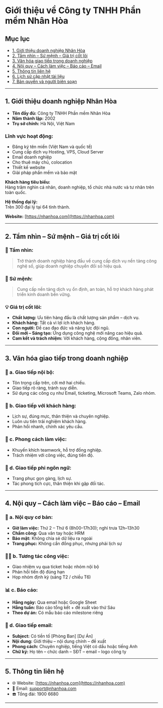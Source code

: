 # Giới thiệu về Công ty TNHH Phần mềm Nhân Hòa

## Mục lục

- [1. Giới thiệu doanh nghiệp Nhân Hòa](#1-giới-thiệu-doanh-nghiệp-nhân-hòa)
- [2. Tầm nhìn – Sứ mệnh – Giá trị cốt lõi](#2-tầm-nhìn--sứ-mệnh--giá-trị-cốt-lõi)
- [3. Văn hóa giao tiếp trong doanh nghiệp](#3-văn-hóa-giao-tiếp-trong-doanh-nghiệp)
- [4. Nội quy – Cách làm việc – Báo cáo – Email](#4-nội-quy--cách-làm-việc--báo-cáo--email)
- [5. Thông tin liên hệ](#5-thông-tin-liên-hệ)
- [6. Lịch sử cập nhật tài liệu](#6-lịch-sử-cập-nhật-tài-liệu)
- [7. Bản quyền và người biên soạn](#7-bản-quyền-và-người-biên-soạn)

---

## 1. Giới thiệu doanh nghiệp Nhân Hòa

- **Tên đầy đủ:** Công ty TNHH Phần mềm Nhân Hòa  
- **Năm thành lập:** 2002  
- **Trụ sở chính:** Hà Nội, Việt Nam  

### Lĩnh vực hoạt động:
- Đăng ký tên miền (Việt Nam và quốc tế)  
- Cung cấp dịch vụ Hosting, VPS, Cloud Server  
- Email doanh nghiệp  
- Cho thuê máy chủ, colocation  
- Thiết kế website  
- Giải pháp phần mềm và bảo mật  

**Khách hàng tiêu biểu:**  
Hàng trăm nghìn cá nhân, doanh nghiệp, tổ chức nhà nước và tư nhân trên toàn quốc.

**Hệ thống đại lý:**  
Trên 300 đại lý tại 64 tỉnh thành.

**Website:** [https://nhanhoa.com](https://nhanhoa.com)

---

## 2. Tầm nhìn – Sứ mệnh – Giá trị cốt lõi

### 🎯 Tầm nhìn:
> Trở thành doanh nghiệp hàng đầu về cung cấp dịch vụ nền tảng công nghệ số, giúp doanh nghiệp chuyển đổi số hiệu quả.

### 🚀 Sứ mệnh:
> Cung cấp nền tảng dịch vụ ổn định, an toàn, hỗ trợ khách hàng phát triển kinh doanh bền vững.

### 💡 Giá trị cốt lõi:
- **Chất lượng:** Ưu tiên hàng đầu là chất lượng sản phẩm – dịch vụ.  
- **Khách hàng:** Tất cả vì lợi ích khách hàng.  
- **Con người:** Đề cao đạo đức và năng lực đội ngũ.  
- **Đổi mới – Sáng tạo:** Ứng dụng công nghệ mới nâng cao hiệu quả.  
- **Cam kết và trách nhiệm:** Với khách hàng, cộng đồng, nhân viên.  

---

## 3. Văn hóa giao tiếp trong doanh nghiệp

### 🏢 a. Giao tiếp nội bộ:
- Tôn trọng cấp trên, cởi mở hai chiều.  
- Giao tiếp rõ ràng, tránh suy diễn.  
- Sử dụng các công cụ như Email, ticketing, Microsoft Teams, Zalo nhóm.

### 💼 b. Giao tiếp với khách hàng:
- Lịch sự, đúng mực, thân thiện và chuyên nghiệp.  
- Luôn ưu tiên trải nghiệm khách hàng.  
- Phản hồi nhanh, chính xác yêu cầu.

### 🤝 c. Phong cách làm việc:
- Khuyến khích teamwork, hỗ trợ đồng nghiệp.  
- Trách nhiệm với công việc, đúng tiến độ.

### 👔 d. Giao tiếp phi ngôn ngữ:
- Trang phục gọn gàng, lịch sự.  
- Tác phong tích cực, thân thiện khi gặp đối tác.

---

## 4. Nội quy – Cách làm việc – Báo cáo – Email

### 📌 a. Nội quy cơ bản:
- **Giờ làm việc:** Thứ 2 – Thứ 6 (8h00–17h30); nghỉ trưa 12h–13h30  
- **Chấm công:** Qua vân tay hoặc HRM  
- **Bảo mật:** Không chia sẻ dữ liệu ra ngoài  
- **Trang phục:** Không cần đồng phục, nhưng phải lịch sự

### 🧑‍💻 b. Tương tác công việc:
- Giao nhiệm vụ qua ticket hoặc nhóm nội bộ  
- Phản hồi tiến độ đúng hạn  
- Họp nhóm định kỳ (sáng T2 / chiều T6)

### 📊 c. Báo cáo:
- **Hằng ngày:** Qua email hoặc Google Sheet  
- **Hằng tuần:** Báo cáo tổng kết + đề xuất vào thứ Sáu  
- **Theo dự án:** Có mẫu báo cáo milestone riêng

### 📧 d. Giao tiếp email:
- **Subject:** Có tiền tố [Phòng Ban] [Dự Án]  
- **Nội dung:** Giới thiệu – nội dung chính – đề xuất  
- **Phong cách:** Chuyên nghiệp, tiếng Việt có dấu hoặc tiếng Anh  
- **Chữ ký:** Họ tên – chức danh – SĐT – email – logo công ty  

---

## 5. Thông tin liên hệ

- 🌐 Website: [https://nhanhoa.com](https://nhanhoa.com)  
- 📧 Email: support@nhanhoa.com  
- ☎️ Tổng đài: 1900 6680  

---


